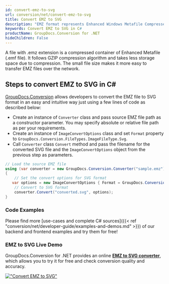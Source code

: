 ```yaml
---
id: convert-emz-to-svg
url: conversion/net/convert-emz-to-svg
title: Convert EMZ to SVG
description: "EMZ format represents Enhanced Windows Metafile Compressed with .emz extension. Learn how to convert EMZ to SVG file programmatically in C# language using GroupDocs.Conversion for .NET library."
keywords: Convert EMZ to SVG in C#
productName: GroupDocs.Conversion for .NET
hideChildren: False
---
```


A file with .emz extension is a compressed container of Enhanced Metafile (.emf file). It follows GZIP compression algorithm and takes less storage space due to compression. The small file size makes it more easy to transfer EMZ files over the network.

## Steps to convert EMZ to SVG in C#

[GroupDocs.Conversion](https://products.groupdocs.com/conversion/net) allows developers to convert the EMZ file to SVG format in an easy and intuitive way just using a few lines of code as described below:

* Create an instance of `Converter` class and pass source EMZ file path as a constructor parameter. You may specify absolute or relative file path as per your requirements. 
* Create an instance of `ImageConvertOptions` class and set `Format` property to `GroupDocs.Conversion.FileTypes.ImageFileType.Svg`.
* Call `Converter` class `Convert` method and pass the filename for the converted SVG file and the `ImageConvertOptions` object from the previous step as parameters.

```csharp
// Load the source EMZ file
using (var converter = new GroupDocs.Conversion.Converter("sample.emz"))
{
    // Set the convert options for SVG format
   var options = new ImageConvertOptions { Format = GroupDocs.Conversion.FileTypes.ImageFileType.Svg };
    // Convert to SVG format
    converter.Convert("converted.svg", options);
}
```

### Code Examples

Please find more [use-cases and complete C# sources]({{< ref "conversion/net/developer-guide/examples-and-demos.md" >}}) of our backend and frontend examples and try them for free!

### EMZ to SVG Live Demo

GroupDocs.Conversion for .NET provides an online [**EMZ to SVG converter**](https://products.groupdocs.app/conversion/emz-to-svg), which allows you to try it for free and check conversion quality and accuracy.

[!["Convert EMZ to SVG"](conversion/net/images/convert-to-svg/convert-emz-to-svg.png)](https://products.groupdocs.app/conversion/emz-to-svg)